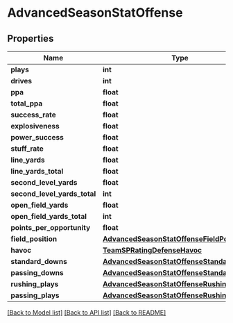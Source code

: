 # AdvancedSeasonStatOffense

## Properties
Name | Type | Description | Notes
------------ | ------------- | ------------- | -------------
**plays** | **int** |  | [optional] 
**drives** | **int** |  | [optional] 
**ppa** | **float** |  | [optional] 
**total_ppa** | **float** |  | [optional] 
**success_rate** | **float** |  | [optional] 
**explosiveness** | **float** |  | [optional] 
**power_success** | **float** |  | [optional] 
**stuff_rate** | **float** |  | [optional] 
**line_yards** | **float** |  | [optional] 
**line_yards_total** | **float** |  | [optional] 
**second_level_yards** | **float** |  | [optional] 
**second_level_yards_total** | **int** |  | [optional] 
**open_field_yards** | **float** |  | [optional] 
**open_field_yards_total** | **int** |  | [optional] 
**points_per_opportunity** | **float** |  | [optional] 
**field_position** | [**AdvancedSeasonStatOffenseFieldPosition**](AdvancedSeasonStatOffenseFieldPosition.md) |  | [optional] 
**havoc** | [**TeamSPRatingDefenseHavoc**](TeamSPRatingDefenseHavoc.md) |  | [optional] 
**standard_downs** | [**AdvancedSeasonStatOffenseStandardDowns**](AdvancedSeasonStatOffenseStandardDowns.md) |  | [optional] 
**passing_downs** | [**AdvancedSeasonStatOffenseStandardDowns**](AdvancedSeasonStatOffenseStandardDowns.md) |  | [optional] 
**rushing_plays** | [**AdvancedSeasonStatOffenseRushingPlays**](AdvancedSeasonStatOffenseRushingPlays.md) |  | [optional] 
**passing_plays** | [**AdvancedSeasonStatOffenseRushingPlays**](AdvancedSeasonStatOffenseRushingPlays.md) |  | [optional] 

[[Back to Model list]](../README.md#documentation-for-models) [[Back to API list]](../README.md#documentation-for-api-endpoints) [[Back to README]](../README.md)


